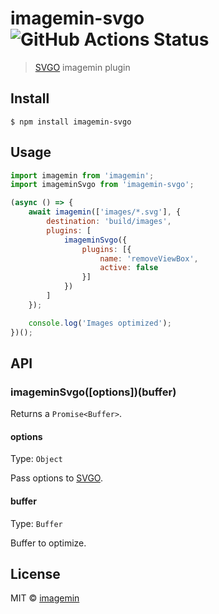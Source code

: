 # imagemin-svgo ![GitHub Actions Status](https://github.com/imagemin/imagemin-svgo/workflows/test/badge.svg?branch=master)

> [SVGO](https://github.com/svg/svgo) imagemin plugin


## Install

```
$ npm install imagemin-svgo
```


## Usage

```js
import imagemin from 'imagemin';
import imageminSvgo from 'imagemin-svgo';

(async () => {
	await imagemin(['images/*.svg'], {
		destination: 'build/images',
		plugins: [
			imageminSvgo({
				plugins: [{
					name: 'removeViewBox',
					active: false
				}]
			})
		]
	});

	console.log('Images optimized');
})();
```


## API

### imageminSvgo([options])(buffer)

Returns a `Promise<Buffer>`.

#### options

Type: `Object`

Pass options to [SVGO](https://github.com/svg/svgo#configuration).

#### buffer

Type: `Buffer`

Buffer to optimize.


## License

MIT © [imagemin](https://github.com/imagemin)

